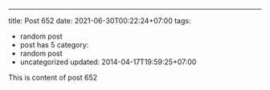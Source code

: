 ---
title: Post 652
date: 2021-06-30T00:22:24+07:00
tags:
  - random post
  - post has 5
category:
  - random post
  - uncategorized
updated: 2014-04-17T19:59:25+07:00

This is content of post 652